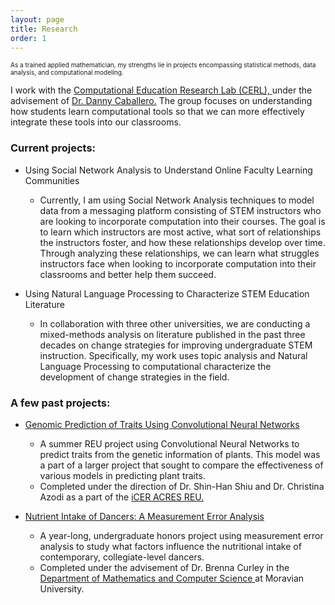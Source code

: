 ```yaml
---
layout: page
title: Research
order: 1
---
```

<font size="1"> As a trained applied mathematician, my strengths lie in projects encompassing statistical methods, data analysis, and computational modeling. </font>

I work with the <a href="https://msu-cerl.github.io/" target = "_blank"> Computational Education Research Lab (CERL), </a> under the advisement of <a href="https://dannycaballero.info/" target = "_blank"> Dr. Danny Caballero.</a> The group focuses on understanding how students learn computational tools so that we can more effectively integrate these tools into our classrooms. 

### Current projects:
* Using Social Network Analysis to Understand Online Faculty Learning Communities
  * Currently, I am using Social Network Analysis techniques to model data from a messaging platform consisting of STEM instructors who are looking to incorporate computation into their courses. The goal is to learn which instructors are most active, what sort of relationships the instructors foster, and how these relationships develop over time. Through analyzing these relationships, we can learn what struggles instructors face when looking to incorporate computation into their classrooms and better help them succeed.
  
* Using Natural Language Processing to Characterize STEM Education Literature
  * In collaboration with three other universities, we are conducting a mixed-methods analysis on literature published in the past three decades on change strategies for improving undergraduate STEM instruction. Specifically, my work uses topic analysis and Natural Language Processing to computational characterize the development of change strategies in the field. 

### A few past projects:

*  <a href="https://academic.oup.com/g3journal/article/9/11/3691/6026746" target = "_blank"> Genomic Prediction of Traits Using Convolutional Neural Networks </a>
    * A summer REU project using Convolutional Neural Networks to predict traits from the genetic information of plants. This model was a part of a larger project that sought to compare the effectiveness of various models in predicting plant traits.
    * Completed under the direction of Dr. Shin-Han Shiu and Dr. Christina Azodi as a part of the <a href="https://icer-acres.msu.edu/" target = "_blank"> iCER ACRES REU. </a>

*  <a href="files/Bolger_Final_Honors_Thesis_2020.pdf" target = "_blank"> Nutrient Intake of Dancers: A Measurement Error Analysis </a>
    * A year-long, undergraduate honors project using measurement error analysis to study what factors influence the nutritional intake of contemporary, collegiate-level dancers.
    * Completed under the advisement of Dr. Brenna Curley in the <a href="https://www.moravian.edu/mathematics" target = "_blank"> Department of Mathematics and Computer Science </a> at Moravian University.